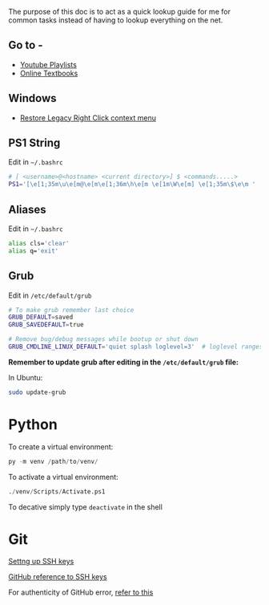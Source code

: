 The purpose of this doc is to act as a quick lookup guide for me for common tasks instead of having to lookup everything on the net.

## Go to -
- [Youtube Playlists](./docs/youtube_playlists.md)
- [Online Textbooks](./docs/online_textbooks.md)

## Windows

- [Restore Legacy Right Click context menu](https://answers.microsoft.com/en-us/windows/forum/all/restore-old-right-click-context-menu-in-windows-11/a62e797c-eaf3-411b-aeec-e460e6e5a82a)



## PS1 String

Edit in `~/.bashrc`

```bash
# [ <username>@<hostname> <current directory>] $ <commands.....>
PS1='[\e[1;35m\u\e[m@\e[m\e[1;36m\h\e[m \e[1m\W\e[m] \e[1;35m\$\e\m '
```

## Aliases

Edit in `~/.bashrc`

```bash
alias cls='clear'
alias q='exit'
```

## Grub

Edit in `/etc/default/grub`

```bash
# To make grub remember last choice
GRUB_DEFAULT=saved
GRUB_SAVEDEFAULT=true

# Remove bug/debug messages while bootup or shut down
GRUB_CMDLINE_LINUX_DEFAULT='quiet splash loglevel=3'  # loglevel ranges from 0-6, lower loglevel results in a quieter boot
```

**Remember to update grub after editing in the `/etc/default/grub` file:**

In Ubuntu:

```bash
sudo update-grub
```

# Python

To create a virtual environment:

```python
py -m venv /path/to/venv/
```

To activate a virtual environment:

```python
./venv/Scripts/Activate.ps1
```

To decative simply type `deactivate` in the shell

# Git

[Settng up SSH keys](https://docs.github.com/en/authentication/connecting-to-github-with-ssh/generating-a-new-ssh-key-and-adding-it-to-the-ssh-agent)

[GitHub reference to SSH keys](https://docs.github.com/en/authentication/connecting-to-github-with-ssh)

For authenticity of GitHub error, [refer to this](https://gist.github.com/vikpe/34454d69fe03a9617f2b009cc3ba200b)




